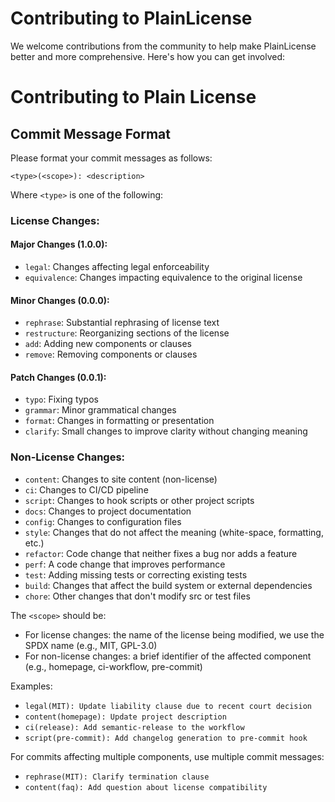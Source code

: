 # Contributing to PlainLicense

We welcome contributions from the community to help make PlainLicense better and more comprehensive.
Here's how you can get involved:

# Contributing to Plain License

## Commit Message Format

Please format your commit messages as follows:

`<type>(<scope>): <description>`

Where `<type>` is one of the following:

### License Changes:

#### Major Changes (1.0.0):

- `legal`: Changes affecting legal enforceability
- `equivalence`: Changes impacting equivalence to the original license

#### Minor Changes (0.0.0):

- `rephrase`: Substantial rephrasing of license text
- `restructure`: Reorganizing sections of the license
- `add`: Adding new components or clauses
- `remove`: Removing components or clauses

#### Patch Changes (0.0.1):

- `typo`: Fixing typos
- `grammar`: Minor grammatical changes
- `format`: Changes in formatting or presentation
- `clarify`: Small changes to improve clarity without changing meaning

### Non-License Changes:

- `content`: Changes to site content (non-license)
- `ci`: Changes to CI/CD pipeline
- `script`: Changes to hook scripts or other project scripts
- `docs`: Changes to project documentation
- `config`: Changes to configuration files
- `style`: Changes that do not affect the meaning (white-space, formatting, etc.)
- `refactor`: Code change that neither fixes a bug nor adds a feature
- `perf`: A code change that improves performance
- `test`: Adding missing tests or correcting existing tests
- `build`: Changes that affect the build system or external dependencies
- `chore`: Other changes that don't modify src or test files

The `<scope>` should be:

- For license changes: the name of the license being modified, we use the SPDX name (e.g., MIT, GPL-3.0)
- For non-license changes: a brief identifier of the affected component (e.g., homepage, ci-workflow, pre-commit)

Examples:

- `legal(MIT): Update liability clause due to recent court decision`
- `content(homepage): Update project description`
- `ci(release): Add semantic-release to the workflow`
- `script(pre-commit): Add changelog generation to pre-commit hook`

For commits affecting multiple components, use multiple commit messages:

- `rephrase(MIT): Clarify termination clause`
- `content(faq): Add question about license compatibility`
